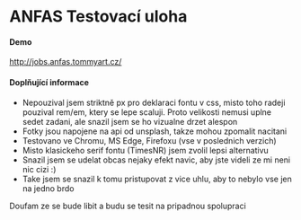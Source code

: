 # ANFAS Testovací uloha

#### Demo
http://jobs.anfas.tommyart.cz/

#### Doplňující informace
- Nepouzival jsem striktně px pro deklaraci fontu v css, misto toho radeji pouzival rem/em, ktery se lepe scaluji. Proto velikosti nemusi uplne sedet zadani, ale snazil jsem se ho vizualne drzet alespon
- Fotky jsou napojene na api od unsplash, takze mohou zpomalit nacitani
- Testovano ve Chromu, MS Edge, Firefoxu (vse v poslednich verzich)
- Misto klasickeho serif fontu (TimesNR) jsem zvolil lepsi alternativu
- Snazil jsem se udelat obcas nejaky efekt navic, aby jste videli ze mi neni nic cizi :)
- Take jsem se snazil k tomu pristupovat z vice uhlu, aby to nebylo vse jen na jedno brdo

Doufam ze se bude libit a budu se tesit na pripadnou spolupraci
